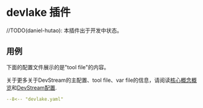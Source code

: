 # devlake 插件

//TODO(daniel-hutao): 本插件出于开发中状态。

## 用例

下面的配置文件展示的是"tool file"的内容。

关于更多关于DevStream的主配置、tool file、var file的信息，请阅读[核心概念概览](../core-concepts/core-concepts.zh.md)和[DevStream配置](../core-concepts/config.zh.md).

``` yaml
--8<-- "devlake.yaml"
```
